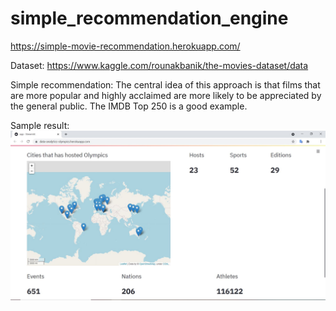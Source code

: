 # simple_recommendation_engine
https://simple-movie-recommendation.herokuapp.com/


Dataset: https://www.kaggle.com/rounakbanik/the-movies-dataset/data

Simple recommendation: The central idea of this approach is that films that are more popular and highly acclaimed are more likely to be appreciated by the general public. The      IMDB Top 250 is a good example.
 
 
 Sample result: ![Alt text](https://github.com/n-e-e-l/Data-Analytics-Olympics/blob/main/img/olmpic_1.JPG?raw=true "Insight")

